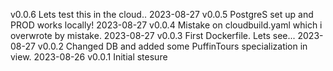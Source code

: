 v0.0.6 Lets test this in the cloud..
2023-08-27  v0.0.5  PostgreS set up and PROD works locally!
2023-08-27  v0.0.4  Mistake on cloudbuild.yaml which i overwrote by mistake.
2023-08-27  v0.0.3  First Dockerfile. Lets see...
2023-08-27  v0.0.2  Changed DB and added some PuffinTours specialization in view.
2023-08-26  v0.0.1  Initial stesure
